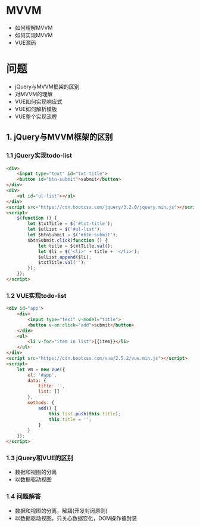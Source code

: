 # MVVM
+ 如何理解MVVM
+ 如何实现MVVM
+ VUE源码

# 问题
+ jQuery与MVVM框架的区别
+ 对MVVM的理解
+ VUE如何实现响应式
+ VUE如何解析模板
+ VUE整个实现流程

## 1. jQuery与MVVM框架的区别
### 1.1 jQuery实现todo-list
```html
<div>
	<input type="text" id="txt-title">
	<button id="btn-submit">submit</button>
</div>
<div>
	<ul id="ul-list"></ul>
</div>
<script src="https://cdn.bootcss.com/jquery/3.2.0/jquery.min.js"></script>
<script>
	$(function () {
		let $txtTitle = $('#txt-title');
		let $ulList = $('#ul-list');
		let $btnSubmit = $('#btn-submit');
		$btnSubmit.click(function () {
			let title = $txtTitle.val();
			let $li = $('<li>' + title + '</li>');
			$ulList.append($li);
			$txtTitle.val('');
		});
	});
</script>
```

### 1.2 VUE实现todo-list
```html
<div id="app">
	<div>
		<input type="text" v-model="title">
		<button v-on:click="add">submit</button>
	</div>
	<ul>
		<li v-for="item in list">{{item}}</li>
	</ul>
</div>
<script src="https://cdn.bootcss.com/vue/2.5.2/vue.min.js"></script>
<script>
	let vm = new Vue({
		el: '#app',
		data: {
			title: '',
			list: []
		},
		methods: {
			add() {
				this.list.push(this.title);
				this.title = '';
			}
		}
	});
</script>
```

### 1.3 jQuery和VUE的区别
+ 数据和视图的分离
+ 以数据驱动视图

### 1.4 问题解答
+ 数据和视图的分离，解耦(开发封闭原则)
+ 以数据驱动视图，只关心数据变化，DOM操作被封装